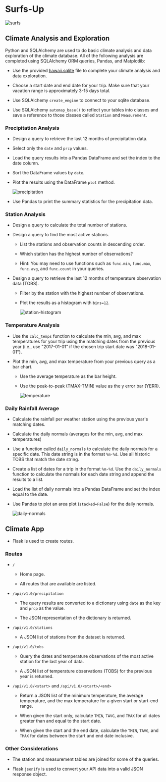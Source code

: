 # Surfs-Up
![surfs](Images/surfs-up.png)

## Climate Analysis and Exploration
Python and SQLAlchemy are used to do basic climate analysis and data exploration of the climate database. All of the following analysis are completed using SQLAlchemy ORM queries, Pandas, and Matplotlib:
* Use the provided [hawaii.sqlite](Resources/hawaii.sqlite) file to complete your climate analysis and data exploration.

* Choose a start date and end date for your trip. Make sure that your vacation range is approximately 3-15 days total.

* Use SQLAlchemy `create_engine` to connect to your sqlite database.

* Use SQLAlchemy `automap_base()` to reflect your tables into classes and save a reference to those classes called `Station` and `Measurement`.

### Precipitation Analysis
* Design a query to retrieve the last 12 months of precipitation data.

* Select only the `date` and `prcp` values.

* Load the query results into a Pandas DataFrame and set the index to the date column.

* Sort the DataFrame values by `date`.

* Plot the results using the DataFrame `plot` method.

  ![precipitation](Images/precipitation(12-months).png)

* Use Pandas to print the summary statistics for the precipitation data.

### Station Analysis
* Design a query to calculate the total number of stations.

* Design a query to find the most active stations.

  * List the stations and observation counts in descending order.

  * Which station has the highest number of observations?

  * Hint: You may need to use functions such as `func.min`, `func.max`, `func.avg`, and `func.count` in your queries.

* Design a query to retrieve the last 12 months of temperature observation data (TOBS).

  * Filter by the station with the highest number of observations.

  * Plot the results as a histogram with `bins=12`.

    ![station-histogram](Images/temp_vs_freq.png)


### Temperature Analysis 
* Use the `calc_temps` function to calculate the min, avg, and max temperatures for your trip using the matching dates from the previous year (i.e., use "2017-01-01" if the chosen trip start date was "2018-01-01").

* Plot the min, avg, and max temperature from your previous query as a bar chart.

  * Use the average temperature as the bar height.

  * Use the peak-to-peak (TMAX-TMIN) value as the y error bar (YERR).

    ![temperature](Images/trip_average_temperature.png)
    
### Daily Rainfall Average

* Calculate the rainfall per weather station using the previous year's matching dates.

* Calculate the daily normals (averages for the min, avg, and max temperatures)

* Use a function called `daily_normals` to calculate the daily normals for a specific date. This date string is in the format `%m-%d`. Use all historic TOBS that match the date string.

* Create a list of dates for a trip in the format `%m-%d`. Use the `daily_normals` function to calculate the normals for each date string and append the results to a list.

* Load the list of daily normals into a Pandas DataFrame and set the index equal to the date.

* Use Pandas to plot an area plot (`stacked=False`) for the daily normals.

  ![daily-normals](Images/Daily_Normals.png)

## Climate App
* Flask is used to create routes.

### Routes

* `/`

  * Home page.

  * All routes that are available are listed.

* `/api/v1.0/precipitation`

  * The query results are converted to a dictionary using `date` as the key and `prcp` as the value.

  * The JSON representation of the dictionary is returned.

* `/api/v1.0/stations`

  * A JSON list of stations from the dataset is returned.

* `/api/v1.0/tobs`
  * Query the dates and temperature observations of the most active station for the last year of data.
  
  * A JSON list of temperature observations (TOBS) for the previous year is returned.

* `/api/v1.0/<start>` and `/api/v1.0/<start>/<end>`

  * Return a JSON list of the minimum temperature, the average temperature, and the max temperature for a given start or start-end range.

  * When given the start only, calculate `TMIN`, `TAVG`, and `TMAX` for all dates greater than and equal to the start date.

  * When given the start and the end date, calculate the `TMIN`, `TAVG`, and `TMAX` for dates between the start and end date inclusive.

### Other Considerations

* The station and measurement tables are joined for some of the queries.

* Flask `jsonify` is used to convert your API data into a valid JSON response object.

